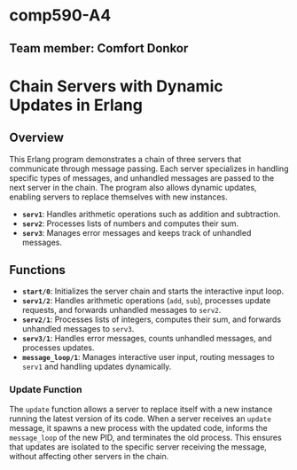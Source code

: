 # comp590-A4
## Team member: Comfort Donkor
# Chain Servers with Dynamic Updates in Erlang

## Overview

This Erlang program demonstrates a chain of three servers that communicate through message passing. Each server specializes in handling specific types of messages, and unhandled messages are passed to the next server in the chain. The program also allows dynamic updates, enabling servers to replace themselves with new instances.

- **`serv1`**: Handles arithmetic operations such as addition and subtraction.
- **`serv2`**: Processes lists of numbers and computes their sum.
- **`serv3`**: Manages error messages and keeps track of unhandled messages.

## Functions

- **`start/0`**: Initializes the server chain and starts the interactive input loop.
- **`serv1/2`**: Handles arithmetic operations (`add`, `sub`), processes update requests, and forwards unhandled messages to `serv2`.
- **`serv2/1`**: Processes lists of integers, computes their sum, and forwards unhandled messages to `serv3`.
- **`serv3/1`**: Handles error messages, counts unhandled messages, and processes updates.
- **`message_loop/1`**: Manages interactive user input, routing messages to `serv1` and handling updates dynamically.

### Update Function

The `update` function allows a server to replace itself with a new instance running the latest version of its code. When a server receives an `update` message, it spawns a new process with the updated code, informs the `message_loop` of the new PID, and terminates the old process. This ensures that updates are isolated to the specific server receiving the message, without affecting other servers in the chain.